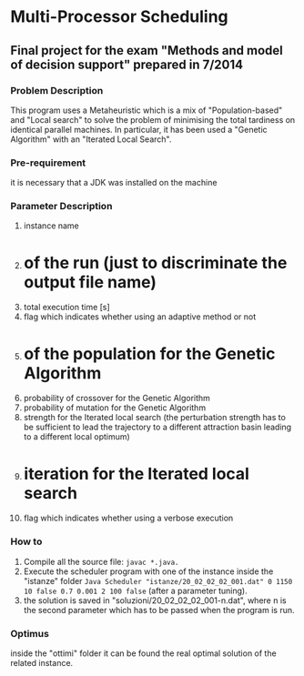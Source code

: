 # Multi-Processor Scheduling
## Final project for the exam "Methods and model of decision support" prepared in 7/2014

### Problem Description
This program uses a Metaheuristic which is a mix of "Population-based" and "Local search" to solve the problem of minimising the total tardiness on identical parallel machines. In particular, it has been used a "Genetic Algorithm" with an "Iterated Local Search".

### Pre-requirement
it is necessary that a JDK was installed on the machine

### Parameter Description
1. instance name
2. # of the run (just to discriminate the output file name)
3. total execution time [s]
4. flag which indicates whether using an adaptive method or not
5. # of the population for the Genetic Algorithm
6. probability of crossover for the Genetic Algorithm
7. probability of mutation for the Genetic Algorithm
8. strength for the Iterated local search (the perturbation strength has to be sufficient to lead the trajectory to a different attraction basin leading to a different local optimum)
9. # iteration for the Iterated local search
10. flag which indicates whether using a verbose execution

### How to
1. Compile all the source file: `javac *.java.`
2. Execute the scheduler program with one of the instance inside the "istanze" folder `Java Scheduler "istanze/20_02_02_02_001.dat" 0 1150 10 false 0.7 0.001 2 100 false` (after a parameter tuning).
3. the solution is saved in "soluzioni/20_02_02_02_001-n.dat", where n is the second parameter which has to be passed when the program is run.

### Optimus 
inside the "ottimi" folder it can be found the real optimal solution of the related instance.

